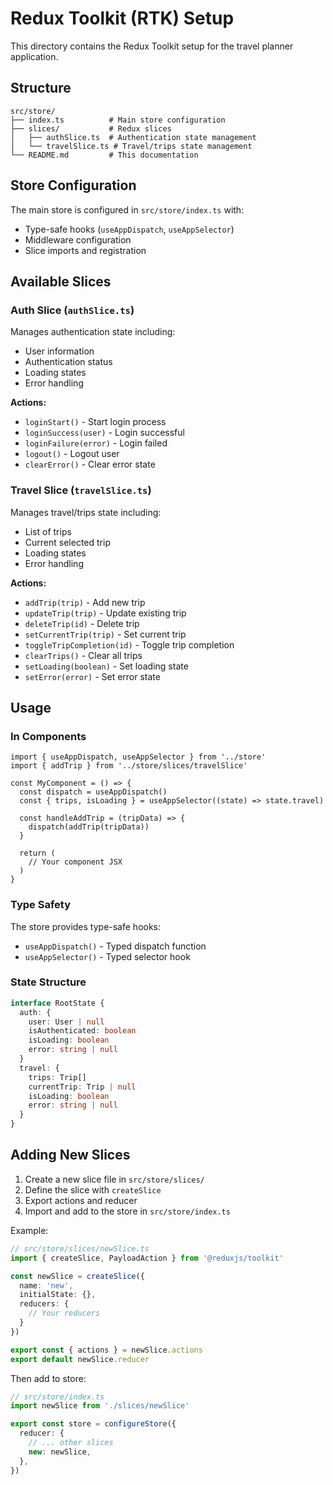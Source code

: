 # Redux Toolkit (RTK) Setup

This directory contains the Redux Toolkit setup for the travel planner application.

## Structure

```
src/store/
├── index.ts          # Main store configuration
├── slices/           # Redux slices
│   ├── authSlice.ts  # Authentication state management
│   └── travelSlice.ts # Travel/trips state management
└── README.md         # This documentation
```

## Store Configuration

The main store is configured in `src/store/index.ts` with:
- Type-safe hooks (`useAppDispatch`, `useAppSelector`)
- Middleware configuration
- Slice imports and registration

## Available Slices

### Auth Slice (`authSlice.ts`)
Manages authentication state including:
- User information
- Authentication status
- Loading states
- Error handling

**Actions:**
- `loginStart()` - Start login process
- `loginSuccess(user)` - Login successful
- `loginFailure(error)` - Login failed
- `logout()` - Logout user
- `clearError()` - Clear error state

### Travel Slice (`travelSlice.ts`)
Manages travel/trips state including:
- List of trips
- Current selected trip
- Loading states
- Error handling

**Actions:**
- `addTrip(trip)` - Add new trip
- `updateTrip(trip)` - Update existing trip
- `deleteTrip(id)` - Delete trip
- `setCurrentTrip(trip)` - Set current trip
- `toggleTripCompletion(id)` - Toggle trip completion
- `clearTrips()` - Clear all trips
- `setLoading(boolean)` - Set loading state
- `setError(error)` - Set error state

## Usage

### In Components

```tsx
import { useAppDispatch, useAppSelector } from '../store'
import { addTrip } from '../store/slices/travelSlice'

const MyComponent = () => {
  const dispatch = useAppDispatch()
  const { trips, isLoading } = useAppSelector((state) => state.travel)
  
  const handleAddTrip = (tripData) => {
    dispatch(addTrip(tripData))
  }
  
  return (
    // Your component JSX
  )
}
```

### Type Safety

The store provides type-safe hooks:
- `useAppDispatch()` - Typed dispatch function
- `useAppSelector()` - Typed selector hook

### State Structure

```typescript
interface RootState {
  auth: {
    user: User | null
    isAuthenticated: boolean
    isLoading: boolean
    error: string | null
  }
  travel: {
    trips: Trip[]
    currentTrip: Trip | null
    isLoading: boolean
    error: string | null
  }
}
```

## Adding New Slices

1. Create a new slice file in `src/store/slices/`
2. Define the slice with `createSlice`
3. Export actions and reducer
4. Import and add to the store in `src/store/index.ts`

Example:
```typescript
// src/store/slices/newSlice.ts
import { createSlice, PayloadAction } from '@reduxjs/toolkit'

const newSlice = createSlice({
  name: 'new',
  initialState: {},
  reducers: {
    // Your reducers
  }
})

export const { actions } = newSlice.actions
export default newSlice.reducer
```

Then add to store:
```typescript
// src/store/index.ts
import newSlice from './slices/newSlice'

export const store = configureStore({
  reducer: {
    // ... other slices
    new: newSlice,
  },
})
``` 